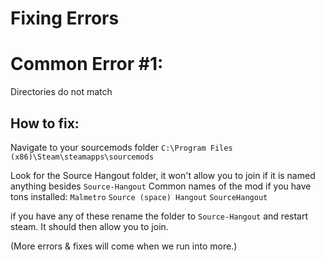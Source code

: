 <h1> Fixing Errors </h1>



# Common Error #1:
Directories do not match


## How to fix:

Navigate to your sourcemods folder 
`C:\Program Files (x86)\Steam\steamapps\sourcemods`

Look for the Source Hangout folder, it won't allow you to join if it is named anything besides `Source-Hangout`
Common names of the mod if you have tons installed: `Malmetro` `Source (space) Hangout` `SourceHangout`

if you have any of these rename the folder to `Source-Hangout` and restart steam. It should then allow you to join.


(More errors & fixes will come when we run into more.)

